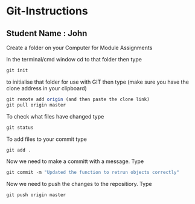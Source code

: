 # Git-Instructions

## Student Name : John

Create a folder on your Computer for Module Assignments

In the terminal/cmd window cd to that folder then type
```javascript
git init
```
to initialise that folder for use with GIT then type (make sure you have the clone address in your clipboard)

```javascript
git remote add origin (and then paste the clone link)
git pull origin master
```
To check what files have changed type

```javascript
git status
```

To add files to your commit type

```javascript
git add .
```

Now we need to make a committ with a message. Type

```javascript
git commit -m "Updated the function to retrun objects correctly"
```

Now we need to push the changes to the repositiory. Type

```javascript
git push origin master
```
